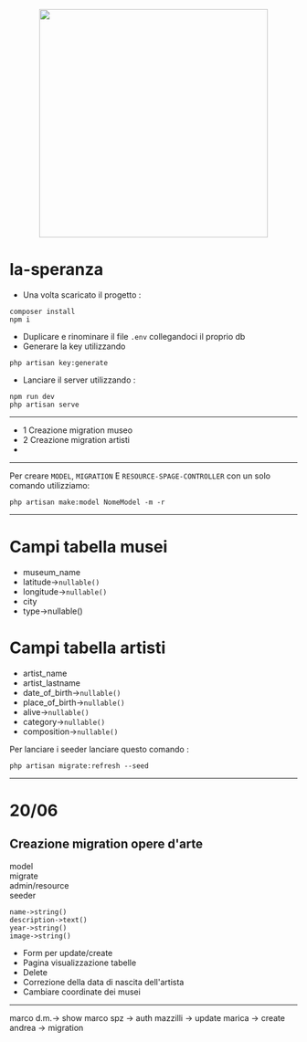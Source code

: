 <p align="center"><a href="https://laravel.com" target="_blank"><img src="https://raw.githubusercontent.com/laravel/art/master/logo-lockup/5%20SVG/2%20CMYK/1%20Full%20Color/laravel-logolockup-cmyk-red.svg" width="400"></a></p>

# la-speranza
- Una volta scaricato il progetto : 
```
composer install
npm i
```
- Duplicare e rinominare il file `.env` collegandoci il proprio db
- Generare la key utilizzando 
```
php artisan key:generate
```
- Lanciare il server utilizzando : 
```
npm run dev
php artisan serve
```
---

- 1 Creazione migration museo 
- 2 Creazione migration artisti
- 

---
Per creare `MODEL`,  `MIGRATION` E `RESOURCE-SPAGE-CONTROLLER`  con un solo comando utilizziamo:
```
php artisan make:model NomeModel -m -r
```
---
# Campi tabella musei
- museum_name
- latitude->`nullable()`
- longitude->`nullable()`
- city
- type->nullable()

# Campi tabella artisti 
- artist_name
- artist_lastname
- date_of_birth->`nullable()`
- place_of_birth->`nullable()`
- alive->`nullable()`
- category->`nullable()`
- composition->`nullable()`

Per lanciare i seeder lanciare questo comando : 
```
php artisan migrate:refresh --seed
```
---
# 20/06
 ## Creazione migration opere d'arte
model     
migrate  
admin/resource  
seeder  
```
name->string()
description->text()
year->string()
image->string()
```
- Form per update/create
- Pagina visualizzazione tabelle
- Delete 
- Correzione della data di nascita dell'artista
- Cambiare coordinate dei musei 
---
marco d.m.-> show 
marco spz -> auth 
mazzilli -> update
marica -> create
andrea -> migration
